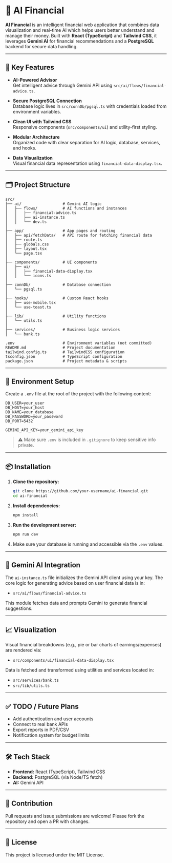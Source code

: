 
# 💸 AI Financial

**AI Financial** is an intelligent financial web application that combines data visualization and real-time AI which helps users better understand and manage their money. Built with **React (TypeScript)** and **Tailwind CSS**, it leverages **Gemini AI** for financial recommendations and a **PostgreSQL** backend for secure data handling.

---

## 🧠 Key Features

- **AI-Powered Advisor**  
  Get intelligent advice through Gemini API using `src/ai/flows/financial-advice.ts`.

- **Secure PostgreSQL Connection**  
  Database logic lives in `src/connDb/pgsql.ts` with credentials loaded from environment variables.

- **Clean UI with Tailwind CSS**  
  Responsive components (`src/components/ui`) and utility-first styling.

- **Modular Architecture**  
  Organized code with clear separation for AI logic, database, services, and hooks.

- **Data Visualization**  
  Visual financial data representation using `financial-data-display.tsx`.

---

## 🗂️ Project Structure

```
src/
├── ai/                  # Gemini AI logic
│   ├── flows/           # AI functions and instances
│   │   ├── financial-advice.ts
│   │   ├── ai-instance.ts
│   │   └── dev.ts
│
├── app/                 # App pages and routing
│   ├── api/fetchData/   # API route for fetching financial data
│   ├── route.ts
│   ├── globals.css
│   ├── layout.tsx
│   └── page.tsx
│
├── components/          # UI components
│   ├── ui/
│   │   ├── financial-data-display.tsx
│   │   └── icons.ts
│
├── connDb/              # Database connection
│   └── pgsql.ts
│
├── hooks/               # Custom React hooks
│   ├── use-mobile.tsx
│   └── use-toast.ts
│
├── lib/                 # Utility functions
│   └── utils.ts
│
├── services/            # Business logic services
│   └── bank.ts

.env                     # Environment variables (not committed)
README.md                # Project documentation
tailwind.config.ts       # TailwindCSS configuration
tsconfig.json            # TypeScript configuration
package.json             # Project metadata & scripts
```

---

## 🧪 Environment Setup

Create a `.env` file at the root of the project with the following content:

```env
DB_USER=your_user
DB_HOST=your_host
DB_NAME=your_database
DB_PASSWORD=your_password
DB_PORT=5432

GEMINI_API_KEY=your_gemini_api_key
```

> ⚠️ Make sure `.env` is included in `.gitignore` to keep sensitive info private.

---

## 📦 Installation

1. **Clone the repository:**
   ```bash
   git clone https://github.com/your-username/ai-financial.git
   cd ai-financial
   ```

2. **Install dependencies:**
   ```bash
   npm install
   ```

3. **Run the development server:**
   ```bash
   npm run dev
   ```

4. Make sure your database is running and accessible via the `.env` values.

---

## 🧠 Gemini AI Integration

The `ai-instance.ts` file initializes the Gemini API client using your key. The core logic for generating advice based on user financial data is in:

- `src/ai/flows/financial-advice.ts`

This module fetches data and prompts Gemini to generate financial suggestions.

---

## 📈 Visualization

Visual financial breakdowns (e.g., pie or bar charts of earnings/expenses) are rendered via:

- `src/components/ui/financial-data-display.tsx`

Data is fetched and transformed using utilities and services located in:

- `src/services/bank.ts`  
- `src/lib/utils.ts`

---

## ✅ TODO / Future Plans

- Add authentication and user accounts
- Connect to real bank APIs
- Export reports in PDF/CSV
- Notification system for budget limits

---

## 🛠️ Tech Stack

- **Frontend:** React (TypeScript), Tailwind CSS
- **Backend:** PostgreSQL (via Node/TS fetch)
- **AI:** Gemini API

---

## 🤝 Contribution

Pull requests and issue submissions are welcome! Please fork the repository and open a PR with changes.

---

## 📄 License

This project is licensed under the MIT License.

